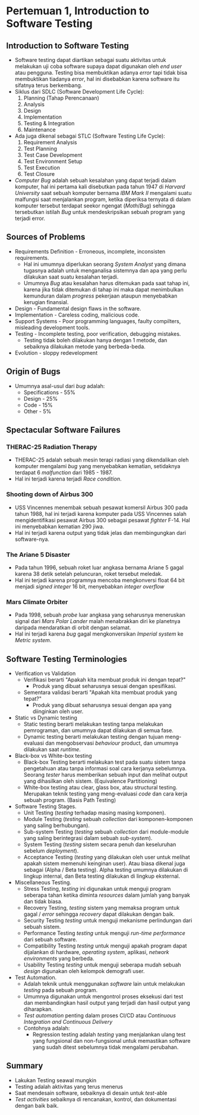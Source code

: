 # Pertemuan 1, Introduction to Software Testing

## Introduction to Software Testing
- Software testing dapat diartikan sebagai suatu aktivitas untuk melakukan uji coba software supaya dapat digunakan oleh *end user* atau pengguna. Testing bisa membuktikan adanya *error* tapi tidak bisa membuktikan tiadanya *error*, hal ini disebabkan karena software itu sifatnya terus berkembang.
- Siklus dari SDLC (Software Development Life Cycle):
  1. Planning (Tahap Perencanaan)
	2. Analysis
	3. Design
	4. Implementation
	5. Testing & Integration
	6. Maintenance
- Ada juga dikenal sebagai STLC (Software Testing Life Cycle):
	 1. Requirement Analysis
	 2. Test Planning
	 3. Test Case Development
	 4. Test Environment Setup
	 5. Test Execution
	 6. Test Closure
- *Computer Bug* adalah sebuah kesalahan yang dapat terjadi dalam komputer, hal ini pertama kali disebutkan pada tahun 1947 di *Harvard University* saat sebuah komputer bernama *IBM Mark II* mengalami suatu malfungsi saat menjalankan program, ketika diperiksa ternyata di dalam komputer tersebut terdapat seekor ngengat (*Moth*/*Bug*) sehingga tersebutkan istilah *Bug* untuk mendeskripsikan sebuah program yang terjadi error.
## Sources of Problems
- Requirements Definition - Erroneous, incomplete, inconsisten requirements.
	- Hal ini umumnya diperlukan seorang *System Analyst* yang dimana tugasnya adalah untuk menganalisa sistemnya dan apa yang perlu dilakukan saat suatu kesalahan terjadi.
	- Umumnya *Bug* atau kesalahan harus ditemukan pada saat tahap ini, karena jika tidak ditemukan di tahap ini maka dapat menimbulkan kemunduran dalam *progress* pekerjaan ataupun menyebabkan kerugian finansial.
- Design - Fundamental design flaws in the software.
- Implementation - Careless coding, malicious code.
- Support Systems - Poor programming languages, faulty compilters, misleading development tools.
- Testing - Incomplete testing, poor verification, debugging mistakes.
	- Testing tidak boleh dilakukan hanya dengan 1 metode, dan sebaiknya dilakukan metode yang berbeda-beda.
- Evolution - sloppy redevelopment
## Origin of Bugs
- Umumnya asal-usul dari *bug* adalah:
	- Specifications - 55%
	- Design - 25%
	- Code - 15%
	- Other - 5%
## Spectacular Software Failures
### THERAC-25 Radiation Therapy
- THERAC-25 adalah sebuah mesin terapi radiasi yang dikendalikan oleh komputer mengalami *bug* yang menyebabkan kematian, setidaknya terdapat 6 *malfunction* dari 1985 - 1987.
- Hal ini terjadi karena terjadi *Race condition*.
### Shooting down of Airbus 300
- USS Vincennes menembak sebuah pesawat komersil Airbus 300 pada tahun 1988, hal ini terjadi karena komputer pada USS Vincennes salah mengidentifikasi pesawat Airbus 300 sebagai pesawat *fighter* F-14. Hal ini menyebabkan kematian 290 jiwa.
- Hal ini terjadi karena output yang tidak jelas dan membingungkan dari software-nya.
### The Ariane 5 Disaster
- Pada tahun 1996, sebuah roket luar angkasa bernama Ariane 5 gagal karena 38 detik setelah peluncuran, roket tersebut meledak.
- Hal ini terjadi karena programnya mencoba mengkonversi float 64 bit menjadi *signed integer* 16 bit, menyebabkan *integer overflow*
### Mars Climate Orbiter
- Pada 1998, sebuah *probe* luar angkasa yang seharusnya meneruskan signal dari *Mars Polar Lander* malah menabrakkan diri ke planetnya daripada mendaratkan di orbit dengan selamat.
- Hal ini terjadi karena *bug* gagal mengkonversikan *Imperial system* ke *Metric system*.
## Software Testing Terminologies
- Verification vs Validation
	- Verifikasi berarti "Apakah kita membuat produk ini dengan tepat?"
		- Produk yang dibuat seharusnya sesuai dengan spesifikasi.
	- Sementara validasi berarti "Apakah kita membuat produk yang tepat?"
		- Produk yang dibuat seharusnya sesuai dengan apa yang diinginkan oleh user.
- Static vs Dynamic testing
	- Static testing berarti melakukan testing tanpa melakukan pemrograman, dan umumnya dapat dilakukan di semua fase.
	 - Dynamic testing berarti melakukan testing dengan tujuan meng-evaluasi dan mengobservasi *behaviour* product, dan umumnya dilakukan saat *runtime*.
- Black-box vs White-box testing
	- Black-box Testing berarti melakukan test pada suatu sistem tanpa pengetahuan atau tanpa informasi soal cara kerjanya sebelumnya. Seorang *tester* harus memberikan sebuah input dan melihat output yang dihasilkan oleh sistem. (Equivalence Partitioning)
	- White-box testing atau clear, glass box, atau structural testing. Merupakan teknik testing yang meng-evaluasi *code* dan cara kerja sebuah program. (Basis Path Testing)
- Software Testing Stages.
	- Unit Testing (*testing* terhadap masing masing komponen).
	- Module Testing (*testing* sebuah *collection* dari komponen-komponen yang saling berhubungan).
	- Sub-system Testing (*testing* sebuah *collection* dari module-module yang saling berintegrasi dalam sebuah *sub-system*).
	- System Testing (*testing* sistem secara penuh dan keseluruhan sebelum *deployment*).
	- Acceptance Testing (*testing* yang dilakukan oleh user untuk melihat apakah sistem memenuhi keinginan user). Atau biasa dikenal juga sebagai (Alpha / Beta testing). Alpha testing umumnya dilakukan di lingkup internal, dan Beta testing dilakukan di lingkup eksternal.
- Miscellaneous Testing.
	- Stress Testing, *testing* ini digunakan untuk menguji program seberapa tahan ketika diminta *resources* dalam jumlah yang banyak dan tidak biasa.
	- Recovery Testing, *testing* sistem yang memaksa program untuk gagal / *error* sehingga *recovery* dapat dilakukan dengan baik.
	- Security Testing *testing* untuk menguji mekanisme perlindungan dari sebuah sistem.
	- Performance Testing *testing* untuk menguji *run-time performance* dari sebuah software.
	- Compatibility Testing *testing* untuk menguji apakah program dapat dijalankan di hardware, *operating system*, aplikasi, *network environments* yang berbeda.
	- Usability Testing *testing* untuk menguji seberapa mudah sebuah *design* digunakan oleh kelompok demografi user.
- Test Automation.
	- Adalah teknik untuk menggunakan *software* lain untuk melakukan *testing* pada sebuah program.
	- Umumnya digunakan untuk mengontrol proses eksekusi dari test dan membandingkan hasil output yang terjadi dan hasil output yang diharapkan.
	- *Test automation* penting dalam proses CI/CD atau *Continuous Integration and Continuous Delivery*
	- Contohnya adalah:
		- Regression testing adalah *testing* yang menjalankan ulang test yang fungsional dan non-fungsional untuk memastikan software yang sudah ditest sebelumnya tidak mengalami perubahan.
## Summary
- Lakukan Testing seawal mungkin
- Testing adalah aktivitas yang terus menerus
- Saat mendesain software, sebaiknya di desain untuk *test*-able
- *Test activities* sebaiknya di rencanakan, kontrol, dan dokumentasi dengan baik baik.
